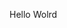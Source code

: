Hello Wolrd





















































































































































































































































































































































































































































































































































































































































































































